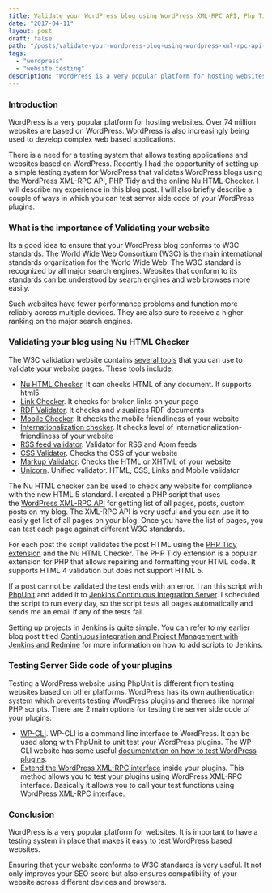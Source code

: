 ```yaml
---
title: Validate your WordPress blog using WordPress XML-RPC API, Php Tidy and Nu HTML Checker
date: "2017-04-11"
layout: post
draft: false
path: "/posts/validate-your-wordpress-blog-using-wordpress-xml-rpc-api--php-tidy-and-nu-html-checker"
tags:
  - "wordpress"
  - "website testing"
description: "WordPress is a very popular platform for hosting websites. Over 74 million websites are based on WordPress. WordPress is also increasingly being used to develop complex web based applications."
---
```


### Introduction
WordPress is a very popular platform for hosting websites. Over 74 million websites are based on WordPress. WordPress is also increasingly being used to develop complex web based applications.

There is a need for a testing system that allows testing applications and websites based on WordPress. Recently I had the opportunity of setting up a simple testing system for WordPress that validates WordPress blogs using the WordPress XML-RPC API, PHP Tidy and the online Nu HTML Checker. I will describe my experience in this blog post. I will also briefly describe a couple of ways in which you can test server side code of your WordPress plugins.

### What is the importance of Validating your website
Its a good idea to ensure that your WordPress blog conforms to W3C standards. The World Wide Web Consortium (W3C) is the main international standards organization for the World Wide Web. The W3C standard is recognized by all major search engines. Websites that conform to its standards can be understood by search engines and web browses more easily.

Such websites have fewer performance problems and function more reliably across multiple devices. They are also sure to receive a higher ranking on the major search engines.

### Validating your blog using Nu HTML Checker
The W3C validation website contains [several tools](http://w3c.github.io/developers/tools/") that you can use to validate your website pages. These tools include:

* [Nu HTML Checker](https://validator.w3.org/nu/"). It can checks HTML of any document. It supports html5
* [Link Checker](https://validator.w3.org/checklink"). It checks for broken links on your page
* [RDF Validator](https://www.w3.org/RDF/Validator/"). It checks and visualizes RDF documents
* [Mobile Checker](https://validator.w3.org/mobile-alpha/"). It checks the mobile friendliness of your website
* [Internationalization checker](https://validator.w3.org/i18n-checker/"). It checks level of internationalization-friendliness of your website
* [RSS feed validator](https://validator.w3.org/feed/"). Validator for RSS and Atom feeds
* [CSS Validator](https://jigsaw.w3.org/css-validator/"). Checks the CSS of your website
* [Markup Validator](https://validator.w3.org/"). Checks the HTML or XHTML of your website
* [Unicorn](https://validator.w3.org/unicorn/"). Unified validator. HTML, CSS, Links and Mobile validator

The Nu HTML checker can be used to check any website for compliance with the new HTML 5 standard. I created a PHP script that uses the [WordPress XML-RPC API](https://codex.wordpress.org/XML-RPC_Support") for getting list of all pages, posts, custom posts on my blog. The XML-RPC API is very useful and you can use it to easily get list of all pages on your blog. Once you have the list of pages, you can test each page against different W3C standards.

For each post the script validates the post HTML using the [PHP Tidy extension](http://php.net/manual/en/tidy.examples.basic.php") and the Nu HTML Checker. The PHP Tidy extension is a popular extension for PHP that allows repairing and formatting your HTML code. It supports HTML 4 validation but does not support HTML 5.

If a post cannot be validated the test ends with an error. I ran this script with [PhpUnit](https://phpunit.de/") and added it to [Jenkins Continuous Integration Server](https://jenkins-ci.org/"). I scheduled the script to run every day, so the script tests all pages automatically and sends me an email if any of the tests fail.

Setting up projects in Jenkins is quite simple. You can refer to my earlier blog post titled [Continuous integration and Project Management with Jenkins and Redmine](/posts/wordpress-deployment-with-jenkins-and-redmine") for more information on how to add scripts to Jenkins.


### Testing Server Side code of your plugins
Testing a WordPress website using PhpUnit is different from testing websites based on other platforms. WordPress has its own authentication system which prevents testing WordPress plugins and themes like normal PHP scripts. There are 2 main options for testing the server side code of your plugins:

* [WP-CLI](http://wp-cli.org/"). WP-CLI is a command line interface to WordPress. It can be used along with PhpUnit to unit test your WordPress plugins. The WP-CLI website has some useful [documentation on how to test WordPress plugins](https://github.com/wp-cli/wp-cli/wiki/Plugin-Unit-Tests").
* [Extend the WordPress XML-RPC interface](https://codex.wordpress.org/XML-RPC_Extending") inside your plugins. This method allows you to test your plugins using WordPress XML-RPC interface. Basically it allows you to call your test functions using WordPress XML-RPC interface.

### Conclusion
WordPress is a very popular platform for websites. It is important to have a testing system in place that makes it easy to test WordPress based websites.

Ensuring that your website conforms to W3C standards is very useful. It not only improves your SEO score but also ensures compatibility of your website across different devices and browsers.
